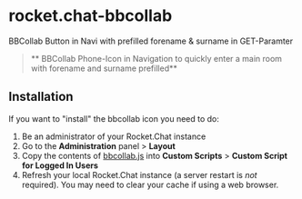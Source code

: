 # rocket.chat-bbcollab
BBCollab Button in Navi with prefilled forename &amp; surname in GET-Paramter

> ** BBCollab Phone-Icon in Navigation to quickly enter a main room with forename and surname prefilled**

## Installation

If you want to "install" the bbcollab icon you need to do:

1. Be an administrator of your Rocket.Chat instance
2. Go to the **Administration** panel > **Layout**
3. Copy the contents of [bbcollab.js](bbcollab.js) into **Custom Scripts** > **Custom Script for Logged In Users**
5. Refresh your local Rocket.Chat instance (a server restart is _not_ required). You may need to clear your cache if using a web browser.